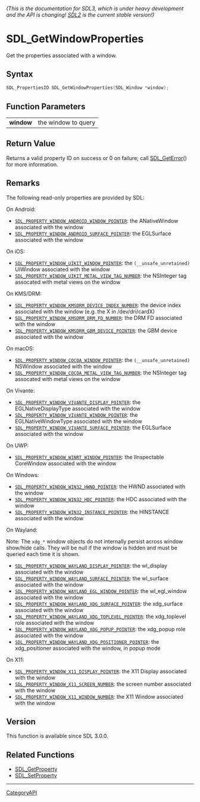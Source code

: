 ###### (This is the documentation for SDL3, which is under heavy development and the API is changing! [SDL2](https://wiki.libsdl.org/SDL2/) is the current stable version!)
# SDL_GetWindowProperties

Get the properties associated with a window.

## Syntax

```c
SDL_PropertiesID SDL_GetWindowProperties(SDL_Window *window);

```

## Function Parameters

|                |                     |
| -------------- | ------------------- |
| **window**     | the window to query |

## Return Value

Returns a valid property ID on success or 0 on failure; call
[SDL_GetError](SDL_GetError)() for more information.

## Remarks

The following read-only properties are provided by SDL:

On Android:

- [`SDL_PROPERTY_WINDOW_ANDROID_WINDOW_POINTER`](SDL_PROPERTY_WINDOW_ANDROID_WINDOW_POINTER):
  the ANativeWindow associated with the window
- [`SDL_PROPERTY_WINDOW_ANDROID_SURFACE_POINTER`](SDL_PROPERTY_WINDOW_ANDROID_SURFACE_POINTER):
  the EGLSurface associated with the window

On iOS:

- [`SDL_PROPERTY_WINDOW_UIKIT_WINDOW_POINTER`](SDL_PROPERTY_WINDOW_UIKIT_WINDOW_POINTER):
  the `(__unsafe_unretained)` UIWindow associated with the window
- [`SDL_PROPERTY_WINDOW_UIKIT_METAL_VIEW_TAG_NUMBER`](SDL_PROPERTY_WINDOW_UIKIT_METAL_VIEW_TAG_NUMBER):
  the NSInteger tag assocated with metal views on the window

On KMS/DRM:

- [`SDL_PROPERTY_WINDOW_KMSDRM_DEVICE_INDEX_NUMBER`](SDL_PROPERTY_WINDOW_KMSDRM_DEVICE_INDEX_NUMBER):
  the device index associated with the window (e.g. the X in
  /dev/dri/cardX)
- [`SDL_PROPERTY_WINDOW_KMSDRM_DRM_FD_NUMBER`](SDL_PROPERTY_WINDOW_KMSDRM_DRM_FD_NUMBER):
  the DRM FD associated with the window
- [`SDL_PROPERTY_WINDOW_KMSDRM_GBM_DEVICE_POINTER`](SDL_PROPERTY_WINDOW_KMSDRM_GBM_DEVICE_POINTER):
  the GBM device associated with the window

On macOS:

- [`SDL_PROPERTY_WINDOW_COCOA_WINDOW_POINTER`](SDL_PROPERTY_WINDOW_COCOA_WINDOW_POINTER):
  the `(__unsafe_unretained)` NSWindow associated with the window
- [`SDL_PROPERTY_WINDOW_COCOA_METAL_VIEW_TAG_NUMBER`](SDL_PROPERTY_WINDOW_COCOA_METAL_VIEW_TAG_NUMBER):
  the NSInteger tag assocated with metal views on the window

On Vivante:

- [`SDL_PROPERTY_WINDOW_VIVANTE_DISPLAY_POINTER`](SDL_PROPERTY_WINDOW_VIVANTE_DISPLAY_POINTER):
  the EGLNativeDisplayType associated with the window
- [`SDL_PROPERTY_WINDOW_VIVANTE_WINDOW_POINTER`](SDL_PROPERTY_WINDOW_VIVANTE_WINDOW_POINTER):
  the EGLNativeWindowType associated with the window
- [`SDL_PROPERTY_WINDOW_VIVANTE_SURFACE_POINTER`](SDL_PROPERTY_WINDOW_VIVANTE_SURFACE_POINTER):
  the EGLSurface associated with the window

On UWP:

- [`SDL_PROPERTY_WINDOW_WINRT_WINDOW_POINTER`](SDL_PROPERTY_WINDOW_WINRT_WINDOW_POINTER):
  the IInspectable CoreWindow associated with the window

On Windows:

- [`SDL_PROPERTY_WINDOW_WIN32_HWND_POINTER`](SDL_PROPERTY_WINDOW_WIN32_HWND_POINTER):
  the HWND associated with the window
- [`SDL_PROPERTY_WINDOW_WIN32_HDC_POINTER`](SDL_PROPERTY_WINDOW_WIN32_HDC_POINTER):
  the HDC associated with the window
- [`SDL_PROPERTY_WINDOW_WIN32_INSTANCE_POINTER`](SDL_PROPERTY_WINDOW_WIN32_INSTANCE_POINTER):
  the HINSTANCE associated with the window

On Wayland:

Note: The `xdg_*` window objects do not internally persist across window
show/hide calls. They will be null if the window is hidden and must be
queried each time it is shown.

- [`SDL_PROPERTY_WINDOW_WAYLAND_DISPLAY_POINTER`](SDL_PROPERTY_WINDOW_WAYLAND_DISPLAY_POINTER):
  the wl_display associated with the window
- [`SDL_PROPERTY_WINDOW_WAYLAND_SURFACE_POINTER`](SDL_PROPERTY_WINDOW_WAYLAND_SURFACE_POINTER):
  the wl_surface associated with the window
- [`SDL_PROPERTY_WINDOW_WAYLAND_EGL_WINDOW_POINTER`](SDL_PROPERTY_WINDOW_WAYLAND_EGL_WINDOW_POINTER):
  the wl_egl_window associated with the window
- [`SDL_PROPERTY_WINDOW_WAYLAND_XDG_SURFACE_POINTER`](SDL_PROPERTY_WINDOW_WAYLAND_XDG_SURFACE_POINTER):
  the xdg_surface associated with the window
- [`SDL_PROPERTY_WINDOW_WAYLAND_XDG_TOPLEVEL_POINTER`](SDL_PROPERTY_WINDOW_WAYLAND_XDG_TOPLEVEL_POINTER):
  the xdg_toplevel role associated with the window
- [`SDL_PROPERTY_WINDOW_WAYLAND_XDG_POPUP_POINTER`](SDL_PROPERTY_WINDOW_WAYLAND_XDG_POPUP_POINTER):
  the xdg_popup role associated with the window
- [`SDL_PROPERTY_WINDOW_WAYLAND_XDG_POSITIONER_POINTER`](SDL_PROPERTY_WINDOW_WAYLAND_XDG_POSITIONER_POINTER):
  the xdg_positioner associated with the window, in popup mode

On X11:

- [`SDL_PROPERTY_WINDOW_X11_DISPLAY_POINTER`](SDL_PROPERTY_WINDOW_X11_DISPLAY_POINTER):
  the X11 Display associated with the window
- [`SDL_PROPERTY_WINDOW_X11_SCREEN_NUMBER`](SDL_PROPERTY_WINDOW_X11_SCREEN_NUMBER):
  the screen number associated with the window
- [`SDL_PROPERTY_WINDOW_X11_WINDOW_NUMBER`](SDL_PROPERTY_WINDOW_X11_WINDOW_NUMBER):
  the X11 Window associated with the window

## Version

This function is available since SDL 3.0.0.

## Related Functions

* [SDL_GetProperty](SDL_GetProperty)
* [SDL_SetProperty](SDL_SetProperty)

----
[CategoryAPI](CategoryAPI)


